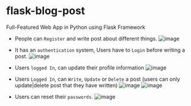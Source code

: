 # flask-blog-post
Full-Featured Web App in Python using Flask Framework

- People can `Register` and write post about different things.
![image](https://user-images.githubusercontent.com/10738568/217226096-2e30dc1d-485e-4b3c-b380-d877f5b1d563.png)

- It has an `authentication` system, Users have to `Login` before writing a post.
![image](https://user-images.githubusercontent.com/10738568/217227198-acf5f4a7-8dd9-454d-9b8f-3b080e8aa300.png)

- Users `logged In`, can update their profile information
![image](https://user-images.githubusercontent.com/10738568/217227615-9520b6c8-58cb-4853-a1a2-060b2358d75f.png)

- Users `Logged In`, can `Write`, `Update` or `Delete` a post (users can only update|delete post that they have written)
![image](https://user-images.githubusercontent.com/10738568/217229296-7a982fd5-967f-4ffd-a78b-09fbec28804c.png)
![image](https://user-images.githubusercontent.com/10738568/217229424-7504fb2a-9069-4738-a84f-acbe4dc9b4de.png)

- Users can reset their `passwords`.
![image](https://user-images.githubusercontent.com/10738568/217229766-03712eb9-2d6e-41b0-b233-0d1d77ea167e.png)
